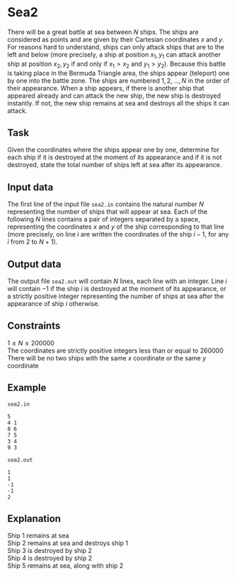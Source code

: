 # Sea2

There will be a great battle at sea between $N$ ships. The ships are considered as points and are given by their Cartesian coordinates $x$ and $y$. For reasons hard to understand, ships can only attack ships that are to the left and below (more precisely, a ship at position $x_1, y_1$ can attack another ship at position $x_2, y_2$ if and only if $x_1 > x_2$ and $y_1 > y_2$). Because this battle is taking place in the Bermuda Triangle area, the ships appear (teleport) one by one into the battle zone. The ships are numbered $1, 2, \dots, N$ in the order of their appearance. When a ship appears, if there is another ship that appeared already and can attack the new ship, the new ship is destroyed instantly. If not, the new ship remains at sea and destroys all the ships it can attack.

## Task

Given the coordinates where the ships appear one by one, determine for each ship if it is destroyed at the moment of its appearance and if it is not destroyed, state the total number of ships left at sea after its appearance.

## Input data

The first line of the input file `sea2.in` contains the natural number $N$ representing the number of ships that will appear at sea. Each of the following $N$ lines contains a pair of integers separated by a space, representing the coordinates $x$ and $y$ of the ship corresponding to that line (more precisely, on line $i$ are written the coordinates of the ship $i-1$, for any $i$ from $2$ to $N+1$).

## Output data

The output file `sea2.out` will contain $N$ lines, each line with an integer. Line $i$ will contain $-1$ if the ship $i$ is destroyed at the moment of its appearance, or a strictly positive integer representing the number of ships at sea after the appearance of ship $i$ otherwise.

## Constraints

$1 \leq N \leq 200000$  
The coordinates are strictly positive integers less than or equal to 260000  
There will be no two ships with the same $x$ coordinate or the same $y$ coordinate

## Example

`sea2.in`
```
5
4 1
8 6
7 5
3 4
9 3
```

`sea2.out`
```
1
1
-1
-1
2
```

## Explanation

Ship $1$ remains at sea  
Ship $2$ remains at sea and destroys ship $1$  
Ship $3$ is destroyed by ship $2$  
Ship $4$ is destroyed by ship $2$  
Ship $5$ remains at sea, along with ship $2$